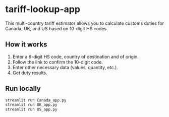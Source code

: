 # tariff-lookup-app

This multi-country tariff estimator allows you to calculate customs duties for Canada, UK, and US based on 10-digit HS codes.

## How it works

1. Enter a 6-digit HS code, country of destination and of origin.
2. Follow the link to confirm the 10-digit code.
3. Enter other necessary data (values, quantity, etc.).
4. Get duty results.

## Run locally

```bash
streamlit run Canada_app.py
streamlit run UK_app.py
streamlit run US_app.py
